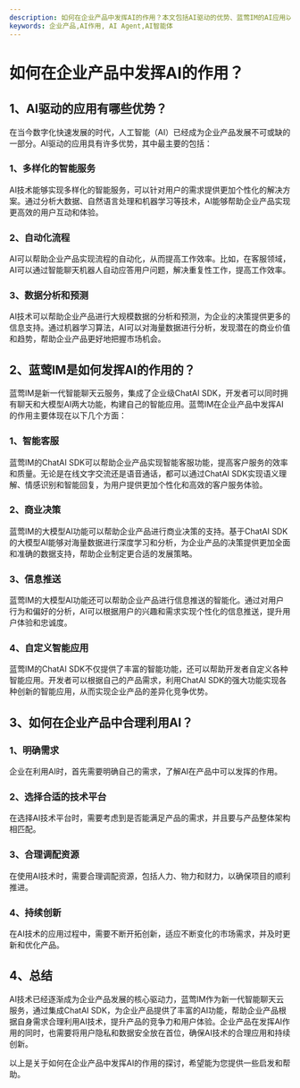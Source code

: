 ```yaml
---
description: 如何在企业产品中发挥AI的作用？本文包括AI驱动的优势、蓝莺IM的AI应用以及合理利用AI的方法，为企业产品发展提出建议。
keywords: 企业产品,AI作用, AI Agent,AI智能体
---
```

# 如何在企业产品中发挥AI的作用？

## 1、AI驱动的应用有哪些优势？

在当今数字化快速发展的时代，人工智能（AI）已经成为企业产品发展不可或缺的一部分。AI驱动的应用具有许多优势，其中最主要的包括：

### 1、多样化的智能服务
AI技术能够实现多样化的智能服务，可以针对用户的需求提供更加个性化的解决方案。通过分析大数据、自然语言处理和机器学习等技术，AI能够帮助企业产品实现更高效的用户互动和体验。

### 2、自动化流程
AI可以帮助企业产品实现流程的自动化，从而提高工作效率。比如，在客服领域，AI可以通过智能聊天机器人自动应答用户问题，解决重复性工作，提高工作效率。

### 3、数据分析和预测
AI技术可以帮助企业产品进行大规模数据的分析和预测，为企业的决策提供更多的信息支持。通过机器学习算法，AI可以对海量数据进行分析，发现潜在的商业价值和趋势，帮助企业产品更好地把握市场机会。

## 2、蓝莺IM是如何发挥AI的作用的？

蓝莺IM是新一代智能聊天云服务，集成了企业级ChatAI SDK，开发者可以同时拥有聊天和大模型AI两大功能，构建自己的智能应用。蓝莺IM在企业产品中发挥AI的作用主要体现在以下几个方面：

### 1、智能客服
蓝莺IM的ChatAI SDK可以帮助企业产品实现智能客服功能，提高客户服务的效率和质量。无论是在线文字交流还是语音通话，都可以通过ChatAI SDK实现语义理解、情感识别和智能回复，为用户提供更加个性化和高效的客户服务体验。

### 2、商业决策
蓝莺IM的大模型AI功能可以帮助企业产品进行商业决策的支持。基于ChatAI SDK的大模型AI能够对海量数据进行深度学习和分析，为企业产品的决策提供更加全面和准确的数据支持，帮助企业制定更合适的发展策略。

### 3、信息推送
蓝莺IM的大模型AI功能还可以帮助企业产品进行信息推送的智能化。通过对用户行为和偏好的分析，AI可以根据用户的兴趣和需求实现个性化的信息推送，提升用户体验和忠诚度。

### 4、自定义智能应用
蓝莺IM的ChatAI SDK不仅提供了丰富的智能功能，还可以帮助开发者自定义各种智能应用。开发者可以根据自己的产品需求，利用ChatAI SDK的强大功能实现各种创新的智能应用，从而实现企业产品的差异化竞争优势。

## 3、如何在企业产品中合理利用AI？

### 1、明确需求
企业在利用AI时，首先需要明确自己的需求，了解AI在产品中可以发挥的作用。

### 2、选择合适的技术平台
在选择AI技术平台时，需要考虑到是否能满足产品的需求，并且要与产品整体架构相匹配。

### 3、合理调配资源
在使用AI技术时，需要合理调配资源，包括人力、物力和财力，以确保项目的顺利推进。

### 4、持续创新
在AI技术的应用过程中，需要不断开拓创新，适应不断变化的市场需求，并及时更新和优化产品。

## 4、总结

AI技术已经逐渐成为企业产品发展的核心驱动力，蓝莺IM作为新一代智能聊天云服务，通过集成ChatAI SDK，为企业产品提供了丰富的AI功能，帮助企业产品根据自身需求合理利用AI技术，提升产品的竞争力和用户体验。企业产品在发挥AI作用的同时，也需要将用户隐私和数据安全放在首位，确保AI技术的合理应用和持续创新。

以上是关于如何在企业产品中发挥AI的作用的探讨，希望能为您提供一些启发和帮助。